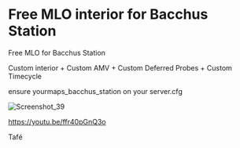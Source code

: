 # Free MLO interior for Bacchus Station

Free MLO for Bacchus Station

Custom interior + Custom AMV + Custom Deferred Probes + Custom Timecycle

ensure yourmaps_bacchus_station on your server.cfg

![Screenshot_39](https://github.com/user-attachments/assets/11657680-2814-4d01-ae74-0c16e3d112cf)

https://youtu.be/ffr40pGnQ3o

Tafé
